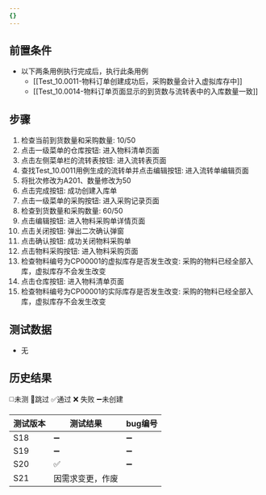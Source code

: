 ```yaml
---
{}
---
```



## 前置条件

- 以下两条用例执行完成后，执行此条用例
	- [[Test_10.0011-物料订单创建成功后，采购数量会计入虚拟库存中]] 
	- [[Test_10.0014-物料订单页面显示的到货数与流转表中的入库数量一致]] 

## 步骤

1. 检查当前到货数量和采购数量: 10/50
2. 点击一级菜单的仓库按钮: 进入物料清单页面
3. 点击左侧菜单栏的流转表按钮: 进入流转表页面
4. 查找Test_10.0011用例生成的流转单并点击编辑按钮: 进入流转单编辑页面
5. 将批次修改为A201、数量修改为50
6. 点击完成按钮: 成功创建入库单
7. 点击一级菜单的采购按钮: 进入采购记录页面
8. 检查到货数量和采购数量: 60/50
9. 点击编辑按钮: 进入物料采购单详情页面
10. 点击关闭按钮: 弹出二次确认弹窗
11. 点击确认按钮: 成功关闭物料采购单
12. 点击物料采购按钮: 进入物料采购页面
13. 检查物料编号为CP00001的虚拟库存是否发生改变: 采购的物料已经全部入库，虚拟库存不会发生改变
14. 点击仓库按钮: 进入物料清单页面
15. 检查物料编号为CP00001的实际库存是否发生改变: 采购的物料已经全部入库，虚拟库存不会发生改变

## 测试数据

- 无

## 历史结果
 ◻️未测    🚫跳过     ✅通过    ❌ 失败    ➖未创建
 
| 测试版本 | 测试结果 | bug编号 |
| ---- | ---- | ---- |
| S18 | ➖ | ➖ |
| S19 | ➖ | ➖ |
| S20 | ✅ | ➖ |
| S21 | 因需求变更，作废 |  |
